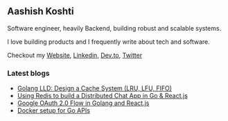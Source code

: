 <h2>Aashish Koshti</h2>  
Software engineer, heavily Backend, building robust and scalable systems.

I love building products and I frequently write about tech and software.

Checkout my [Website](https://aashishkoshti.in/), [Linkedin](https://www.linkedin.com/in/aashishkoshti/), [Dev.to](https://dev.to/the-arcade-01), [Twitter](https://twitter.com/ArcadeBuilds)

<h3>Latest blogs</h3>

<!-- BLOGS:START -->
- [Golang LLD: Design a Cache System (LRU, LFU, FIFO)](https://dev.to/the-arcade-01/golang-lld-design-a-cache-system-lru-lfu-fifo-2k9o)
- [Using Redis to build a Distributed Chat App in Go & React.js](https://dev.to/the-arcade-01/using-redis-to-build-a-distributed-chat-app-in-go-reactjs-1e1m)
- [Google OAuth 2.0 Flow in Golang and React.js](https://dev.to/the-arcade-01/google-oauth-20-flow-in-golang-and-reactjs-536a)
- [Docker setup for Go APIs](https://dev.to/the-arcade-01/docker-setup-for-go-apis-2lbk)
<!-- BLOGS:END -->

